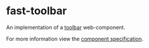# fast-toolbar

An implementation of a [toolbar](https://w3c.github.io/aria-practices/#toolbar) web-component.

For more information view the [component specification](../../../fast-foundation/src/toolbar/toolbar.spec.md).
